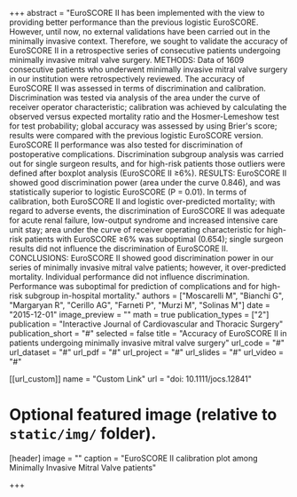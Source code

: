 +++
abstract = "EuroSCORE II has been implemented with the view to providing better performance than the previous logistic EuroSCORE. However, until now, no external validations have been carried out in the minimally invasive context. Therefore, we sought to validate the accuracy of EuroSCORE II in a retrospective series of consecutive patients undergoing minimally invasive mitral valve surgery. METHODS: Data of 1609 consecutive patients who underwent minimally invasive mitral valve surgery in our institution were retrospectively reviewed. The accuracy of EuroSCORE II was assessed in terms of discrimination and calibration. Discrimination was tested via analysis of the area under the curve of receiver operator characteristic; calibration was achieved by calculating the observed versus expected mortality ratio and the Hosmer-Lemeshow test for test probability; global accuracy was assessed by using Brier's score; results were compared with the previous logistic EuroSCORE version. EuroSCORE II performance was also tested for discrimination of postoperative complications. Discrimination subgroup analysis was carried out for single surgeon results, and for high-risk patients those outliers were defined after boxplot analysis (EuroSCORE II ≥6%). RESULTS: EuroSCORE II showed good discrimination power (area under the curve 0.846), and was statistically superior to logistic EuroSCORE (P = 0.01). In terms of calibration, both EuroSCORE II and logistic over-predicted mortality; with regard to adverse events, the discrimination of EuroSCORE II was adequate for acute renal failure, low-output syndrome and increased intensive care unit stay; area under the curve of receiver operating characteristic for high-risk patients with EuroSCORE ≥6% was suboptimal (0.654); single surgeon results did not influence the discrimination of EuroSCORE II. CONCLUSIONS: EuroSCORE II showed good discrimination power in our series of minimally invasive mitral valve patients; however, it over-predicted mortality. Individual performance did not influence discrimination. Performance was suboptimal for prediction of complications and for high-risk subgroup in-hospital mortality."
authors = ["Moscarelli M", "Bianchi G", "Margaryan R", "Cerillo AG", "Farneti P", "Murzi M", "Solinas M"]
date = "2015-12-01"
image_preview = ""
math = true
publication_types = ["2"]
publication = "Interactive Journal of Cardiovascular and Thoracic Surgery"
publication_short = "#"
selected = false
title = "Accuracy of EuroSCORE II in patients undergoing minimally invasive mitral valve surgery"
url_code = "#"
url_dataset = "#"
url_pdf = "#"
url_project = "#"
url_slides = "#"
url_video = "#"

[[url_custom]]
name = "Custom Link"
url = "doi: 10.1111/jocs.12841"

# Optional featured image (relative to `static/img/` folder).
[header]
image = ""
caption = "EuroSCORE II calibration plot among Minimally Invasive Mitral Valve patients"

+++